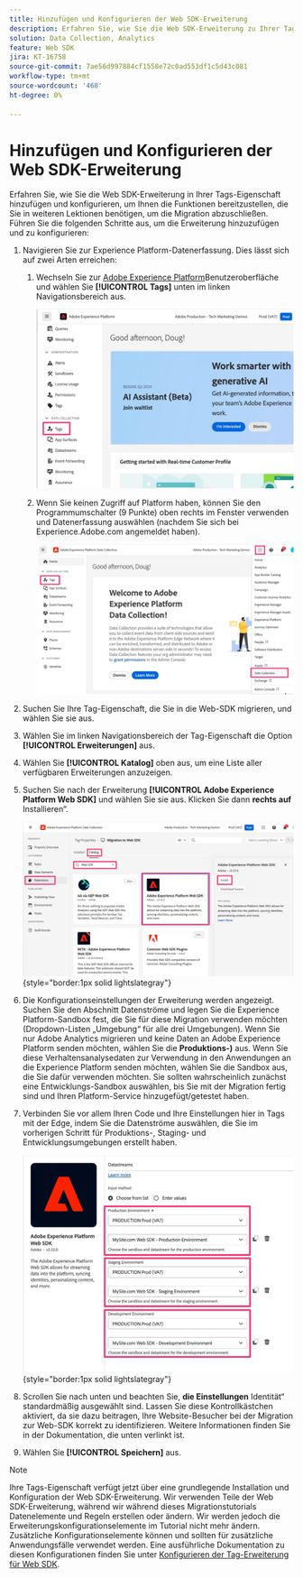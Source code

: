 ```yaml
---
title: Hinzufügen und Konfigurieren der Web SDK-Erweiterung
description: Erfahren Sie, wie Sie die Web SDK-Erweiterung zu Ihrer Tags-Eigenschaft hinzufügen und konfigurieren, um Ihnen die Funktionen bereitzustellen, die Sie in weiteren Lektionen benötigen, um die Migration abzuschließen.
solution: Data Collection, Analytics
feature: Web SDK
jira: KT-16758
source-git-commit: 7ae56d997884cf1558e72c0ad553df1c5d43c081
workflow-type: tm+mt
source-wordcount: '468'
ht-degree: 0%

---
```



# Hinzufügen und Konfigurieren der Web SDK-Erweiterung

Erfahren Sie, wie Sie die Web SDK-Erweiterung in Ihrer Tags-Eigenschaft hinzufügen und konfigurieren, um Ihnen die Funktionen bereitzustellen, die Sie in weiteren Lektionen benötigen, um die Migration abzuschließen.
Führen Sie die folgenden Schritte aus, um die Erweiterung hinzuzufügen und zu konfigurieren:

1. Navigieren Sie zur Experience Platform-Datenerfassung. Dies lässt sich auf zwei Arten erreichen:
   1. Wechseln Sie zur [Adobe Experience Platform](https://platform.adobe.com/)Benutzeroberfläche und wählen Sie **[!UICONTROL Tags]** unten im linken Navigationsbereich aus.

      ![Zugriff auf Tags 1](assets/access-tags-1.jpg)
   1. Wenn Sie keinen Zugriff auf Platform haben, können Sie den Programmumschalter (9 Punkte) oben rechts im Fenster verwenden und Datenerfassung auswählen (nachdem Sie sich bei Experience.Adobe.com angemeldet haben).

      ![Zugriff auf Tags 2](assets/access-tags-2.jpg)
1. Suchen Sie Ihre Tag-Eigenschaft, die Sie in die Web-SDK migrieren, und wählen Sie sie aus.
1. Wählen Sie im linken Navigationsbereich der Tag-Eigenschaft die Option **[!UICONTROL Erweiterungen]** aus.
1. Wählen Sie **[!UICONTROL Katalog]** oben aus, um eine Liste aller verfügbaren Erweiterungen anzuzeigen.
1. Suchen Sie nach der Erweiterung **[!UICONTROL Adobe Experience Platform Web SDK]** und wählen Sie sie aus. Klicken Sie dann **rechts auf** Installieren“.

   ![Suchen der Web SDK-Erweiterung](assets/find-the-websdk-extension.jpg){style="border:1px solid lightslategray"}

1. Die Konfigurationseinstellungen der Erweiterung werden angezeigt. Suchen Sie den Abschnitt Datenströme und legen Sie die Experience Platform-Sandbox fest, die Sie für diese Migration verwenden möchten (Dropdown-Listen „Umgebung“ für alle drei Umgebungen). Wenn Sie nur Adobe Analytics migrieren und keine Daten an Adobe Experience Platform senden möchten, wählen Sie die **Produktions-)** aus. Wenn Sie diese Verhaltensanalysedaten zur Verwendung in den Anwendungen an die Experience Platform senden möchten, wählen Sie die Sandbox aus, die Sie dafür verwenden möchten. Sie sollten wahrscheinlich zunächst eine Entwicklungs-Sandbox auswählen, bis Sie mit der Migration fertig sind und Ihren Platform-Service hinzugefügt/getestet haben.
1. Verbinden Sie vor allem Ihren Code und Ihre Einstellungen hier in Tags mit der Edge, indem Sie die Datenströme auswählen, die Sie im vorherigen Schritt für Produktions-, Staging- und Entwicklungsumgebungen erstellt haben.

   ![Datenstromauswahl](assets/choose-datastreams.jpg){style="border:1px solid lightslategray"}

1. Scrollen Sie nach unten und beachten Sie, **die Einstellungen** Identität“ standardmäßig ausgewählt sind. Lassen Sie diese Kontrollkästchen aktiviert, da sie dazu beitragen, Ihre Website-Besucher bei der Migration zur Web-SDK korrekt zu identifizieren. Weitere Informationen finden Sie in der Dokumentation, die unten verlinkt ist.

1. Wählen Sie **[!UICONTROL Speichern]** aus.

>[!NOTE]
>
>Ihre Tags-Eigenschaft verfügt jetzt über eine grundlegende Installation und Konfiguration der Web SDK-Erweiterung. Wir verwenden Teile der Web SDK-Erweiterung, während wir während dieses Migrationstutorials Datenelemente und Regeln erstellen oder ändern. Wir werden jedoch die Erweiterungskonfigurationselemente im Tutorial nicht mehr ändern. Zusätzliche Konfigurationselemente können und sollten für zusätzliche Anwendungsfälle verwendet werden. Eine ausführliche Dokumentation zu diesen Konfigurationen finden Sie unter [Konfigurieren der Tag-Erweiterung für Web SDK](https://experienceleague.adobe.com/en/docs/experience-platform/tags/extensions/client/web-sdk/web-sdk-extension-configuration).
